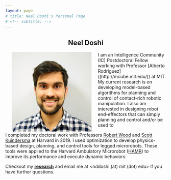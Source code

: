 ```yaml
---
layout: page
# title: Neel Doshi's Personal Page
# <!-- subtitle: -->
---
```


<h2 style="text-align:center;">Neel Doshi</h2>

<!-- ![headshot](/assets/img/photo_whitebkgndpc.jpg =10x10) -->
<img src="/assets/img/photo_whitebkgndpc.jpg" alt="It's a headshot!" align=left width="250" height="250" hspace="20"> 
I am an Intelligence Community (IC) Postdoctoral Fellow working with Professor [Alberto Rodriguez]((http://mcube.mit.edu/)) at MIT. My current research is on developing model-based algorithms for planning and control of contact-rich robotic manipulation. I also am interested in designing robot end-effectors that can simply planning and control and/or be used to 

I completed my doctoral work with Professors [Robert Wood](https://www.micro.seas.harvard.edu/) and [Scott Kuindersma](https://agile.seas.harvard.edu/) at Harvard in 2019. I used optimization to develop physics-based design, planning, and control tools for legged microrobots. These tools were applied to the Harvard Ambulatory Microrobot ([HAMR](https://vimeo.com/274138812)) to improve its performance and execute dynamic behaviors. 

Checkout my **[research]("https://neeld.github.io/research/")** and email me at <nddoshi (at) mit (dot) edu> if you have further questions. 




